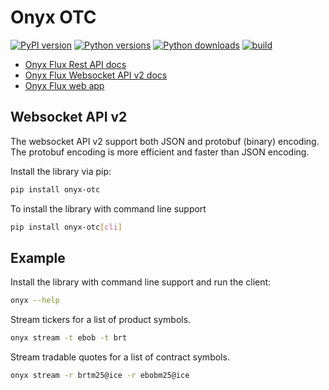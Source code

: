 # Onyx OTC

[![PyPI version](https://badge.fury.io/py/onyx-otc.svg)](https://badge.fury.io/py/onyx-otc)
[![Python versions](https://img.shields.io/pypi/pyversions/onyx-otc.svg)](https://pypi.org/project/onyx-otc)
[![Python downloads](https://img.shields.io/pypi/dd/onyx-otc.svg)](https://pypi.org/project/onyx-otc)
[![build](https://github.com/Onyx-Capital-Technology/onyx-otc/actions/workflows/build.yml/badge.svg)](https://github.com/Onyx-Capital-Technology/onyx-otc/actions/workflows/build.yml)

* [Onyx Flux Rest API docs](https://api.onyxhub.co/v1/docs)
* [Onyx Flux Websocket API v2 docs](https://ws.dev.onyxhub.co/doc/v2)
* [Onyx Flux web app](https://www.onyxcapitalgroup.com/flux)

## Websocket API v2

The websocket API v2 support both JSON and protobuf (binary) encoding. The protobuf encoding is more efficient and faster than JSON encoding.

Install the library via pip:

```bash
pip install onyx-otc
```

To install the library with command line support

```bash
pip install onyx-otc[cli]
```


## Example

Install the library with command line support and run the client:

```bash
onyx --help
```

Stream tickers for a list of product symbols.

```bash
onyx stream -t ebob -t brt
```

Stream tradable quotes for a list of contract symbols.

```bash
onyx stream -r brtm25@ice -r ebobm25@ice
```
